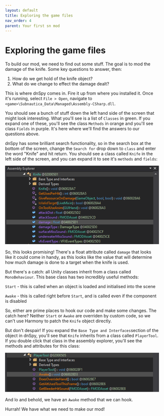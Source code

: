 ```yaml
---
layout: default
title: Exploring the game files
nav_order: 4
parent: Your first sn mod
---
```


# Exploring the game files

To build our mod, we need to find out some stuff. The goal is to mod the damage of the knife. Some key questions to answer, then:

1. How do we get hold of the knife object?
2. What do we change to effect the damage dealt?

This is where dnSpy comes in. Fire it up from where you installed it. Once it's running, select `File > Open`, navigate to `<game>\Subnautica_Data\Managed\Assembly-CSharp.dll`.

You should see a bunch of stuff down the left hand side of the screen that might look interesting. What you'll see is a list of `Classes` in green. If you expand one of these, you'll see the class `Methods` in orange and you'll see class `Fields` in purple. It's here where we'll find the answers to our questions above.

dnSpy has some brilliant search functionality, so in the search box at the bottom of the screen, change the `Search for` drop down to `class` and enter the word "Knife" and hit return. You should see a class called `Knife` in the left side of the screen, and you can expand it to see it's `methods` and `fields`:

![](./media/knifeclassresults.png)

So, this looks promising! There's a float attribute called `damage` that looks like it could come in handy, as this looks like the value that will determine how much damage is done to a target when the knife is used.

But there's a catch: all Unity classes inherit from a class called `MonoBehaviour`. This base class has two incredibly useful methods:

`Start` - this is called when an object is loaded and initialised into the scene

`Awake` - this is called right before `Start`, and is called even if the component is disabled

So, either are prime places to hook our code and make some changes. The catch here? Neither `Start` or `Awake` are overriden by custom code, so we can't use Harmony to patch the `Knife` object directly.

But don't despair! If you expand the `Base Type and Interfaces`section of the object in dnSpy, you'll see that `Knife` inherits from a class called `PlayerTool`. If you double click that class in the assembly explorer, you'll see the methods and attributes for this class:

![](.\media\playertoolclass.png)

And lo and behold, we have an `Awake` method that we can hook.

Hurrah! We have what we need to make our mod!